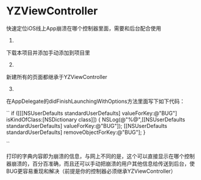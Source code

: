 # YZViewController
快速定位iOS线上App崩溃在哪个控制器里面，需要和后台配合使用

1.
下载本项目并添加手动添加到项目里

2.
新建所有的页面都继承于YZViewController

3.
在AppDelegate的didFinishLaunchingWithOptions方法里面写下如下代码：

``
    if ([[[NSUserDefaults standardUserDefaults] valueForKey:@"BUG"] isKindOfClass:[NSDictionary class]]) {
        NSLog(@"%@",[[NSUserDefaults standardUserDefaults] valueForKey:@"BUG"]);
        [[NSUserDefaults standardUserDefaults] removeObjectForKey:@"BUG"];
    }
    
  ``
    
打印的字典内容即为崩溃的信息，与网上不同的是，这个可以直接显示在哪个控制器崩溃的，百分百准确，而且还可以手动把崩溃的用户其他信息给传送到后台，使BUG更容易重现和解决（前提是你的控制器必须继承YZViewController）
